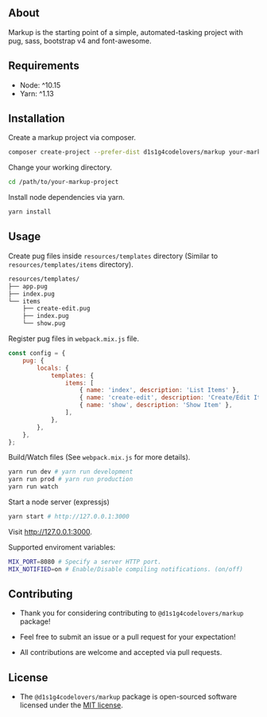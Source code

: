 ## About

Markup is the starting point of a simple, automated-tasking project with pug, sass, bootstrap v4 and font-awesome.

## Requirements

- Node: ^10.15
- Yarn: ^1.13

## Installation

Create a markup project via composer.

```bash
composer create-project --prefer-dist d1s1g4codelovers/markup your-markup-project
```

Change your working directory.

```bash
cd /path/to/your-markup-project
```

Install node dependencies via yarn.

```bash
yarn install
```

## Usage

Create pug files inside `resources/templates` directory (Similar to `resources/templates/items` directory).

```bash
resources/templates/
├── app.pug
├── index.pug
└── items
    ├── create-edit.pug
    ├── index.pug
    └── show.pug
```

Register pug files in `webpack.mix.js` file.

```javascript
const config = {
    pug: {
        locals: {
            templates: {
                items: [
                    { name: 'index', description: 'List Items' },
                    { name: 'create-edit', description: 'Create/Edit Item' },
                    { name: 'show', description: 'Show Item' },
                ],
            },
        },
    },
};
```

Build/Watch files (See `webpack.mix.js` for more details).

```bash
yarn run dev # yarn run development
yarn run prod # yarn run production
yarn run watch
```

Start a node server (expressjs)

```bash
yarn start # http://127.0.0.1:3000
```

Visit http://127.0.0.1:3000.

Supported enviroment variables:

```bash
MIX_PORT=8080 # Specify a server HTTP port.
MIX_NOTIFIED=on # Enable/Disable compiling notifications. (on/off)
```

## Contributing

- Thank you for considering contributing to `@d1s1g4codelovers/markup` package!

- Feel free to submit an issue or a pull request for your expectation!

- All contributions are welcome and accepted via pull requests.

## License

- The `@d1s1g4codelovers/markup` package is open-sourced software licensed under the [MIT license](LICENSE.md).
